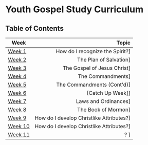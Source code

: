 # Youth Gospel Study Curriculum
## Table of Contents
Week | Topic 
---- | ----:
[Week 1](weeks/week-1.md) | How do I recognize the Spirit?]
[Week 2](weeks/week-2.md) | The Plan of Salvation]
[Week 3](weeks/week-3.md) | The Gospel of Jesus Christ]
[Week 4](weeks/week-4.md) | The Commandments]
[Week 5](weeks/week-5.md) | The Commandments (Cont'd)]
[Week 6](weeks/week-6.md) | [Catch Up Week]]
[Week 7](weeks/week-7.md) | Laws and Ordinances]
[Week 8](weeks/week-8.md) | The Book of Mormon]
[Week 9](weeks/week-9.md) | How do I develop Christlike Attributes?]
[Week 10](weeks/week-10.md) | How do I develop Christlike Attributes?] 
[Week 11](weeks/week-11.md) | ? ]
